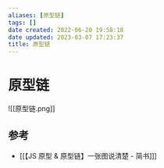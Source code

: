 ```yaml
---
aliases: [原型链]
tags: []
date created: 2022-06-20 19:58:18
date updated: 2023-03-07 17:23:37
title: 原型链
---
```


# 原型链

![[原型链.png]]

## 参考

- [[【JS 原型 & 原型链】一张图说清楚 - 简书]]]

